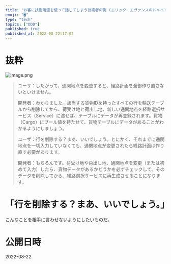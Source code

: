 ```yaml
---
title: "お客に技術用語を使って話してしまう技術者の例 (エリック・エヴァンスのドメイン駆動設計より)"
emoji: "🖥"
type: "tech"
topics: ["DDD"]
published: true
published_at: 2022-08-22t17:02
---
```


# 抜粋

![image.png](https://qiita-image-store.s3.ap-northeast-1.amazonaws.com/0/89618/3bf677dc-deb5-1595-7837-232af13ac773.png)


>ユーザ：したがって、通関地点を変更すると、経路計画を全部作り直さないといけません。
>
>開発者：わかりました。該当する貨物IDを持ったすべての行を輸送テーブルから削除してから、荷受け地と荷出し地、新しい通関地点を経路選択サービス（Service）に渡せば、テーブルにデータが再登録されます。貨物（Cargo）にブール値を持たせて、貨物テーブルにデータがあることがわかるようにしましょう。
>
>ユーザ：行を削除する？まあ、いいでしょう。とにかく、それまでに通関地点を一切入力していなくても、通関地点が変更されたら経路計画は作り直す必要があります。
>
>開発者：もちろんです。荷受け地や荷出し地、通関地点を変更（または初めて入力）したら、貨物データがあるかどうかを必ずチェックして、そのデータを削除してから、経路選択サービスに再生成させることになります。
>

# 「行を削除する？まあ、いいでしょう。」

こんなことを相手に言わせないようにしたいものだ。


# 公開日時

2022-08-22
